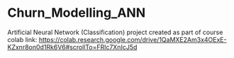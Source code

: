 # Churn_Modelling_ANN
Artificial Neural Network (Classification) project created as part of course 
colab link: https://colab.research.google.com/drive/1QaMXE2Am3x4OExE-KZxnr8on0d1Rk6V6#scrollTo=FRlc7XnIcJ5d
